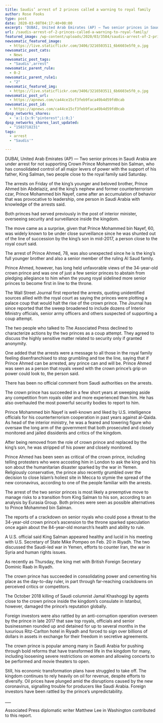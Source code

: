 ```yaml
---
title: Saudis’ arrest of 2 princes called a warning to royal family
author: Rose Fooks
type: post
date: 2020-03-08T04:17:40+00:00
excerpt: 'DUBAI, United Arab Emirates (AP) — Two senior princes in Saudi Arabia are under arrest for not supporting Crown Prince Mohammed bin Salman, who has consolidated control of all major levers of power with the support of his father, King Salman, two people close to the royal family said Saturday. The arrests on Friday of&hellip;'
url: /saudis-arrest-of-2-princes-called-a-warning-to-royal-family/
featured_image: /wp-content/uploads/2020/03/3584/saudis-arrest-of-2-princes-called-a-warning-to-royal-family.jpg
newsomatic_featured_image:
  - https://live.staticflickr.com/3406/3216503511_6b6603e5f0_o.jpg
newsomatic_post_cats:
  - News
newsomatic_post_tags:
  - "Saudis',arrest"
newsomatic_parent_rule:
  - 0-2
newsomatic_parent_rule1:
  - "2"
newsomatic_featured_img:
  - https://live.staticflickr.com/3406/3216503511_6b6603e5f0_o.jpg
newsomatic_post_url:
  - https://apnews.com/ca44ce15cf3feb9faca49b4d59fd0cab
newsomatic_post_id:
  - https://apnews.com/ca44ce15cf3feb9faca49b4d59fd0cab
dpsp_networks_shares:
  - 'a:1:{s:9:"pinterest";i:0;}'
dpsp_networks_shares_last_updated:
  - "1583718231"
tags:
  - arrest
  - "Saudis'"

---
```

<div class="Article" data-key="article">
  <p class="Component-root-0-2-77 Component-p-0-2-69">
    DUBAI, United Arab Emirates (AP) — Two senior princes in Saudi Arabia are under arrest for not supporting Crown Prince Mohammed bin Salman, who has consolidated control of all major levers of power with the support of his father, King Salman, two people close to the royal family said Saturday.
  </p>
  
  <p class="Component-root-0-2-77 Component-p-0-2-69">
    The arrests on Friday of the king’s younger and beloved brother, Prince Ahmed bin Abdelaziz, and the king’s nephew and former counterterrorism czar, Prince Mohammed bin Nayef, came after an accumulation of behavior that was provocative to leadership, one person in Saudi Arabia with knowledge of the arrests said.
  </p>
  
  <div data-key="ad-placeholder" id="div-gpt-ad-1470255291270-0" class="DFPSlot Component-dfp-0-2-73 Component-ad-0-2-39">
  </div>
  
  <p class="Component-root-0-2-77 Component-p-0-2-69">
    Both princes had served previously in the post of interior minister, overseeing security and surveillance inside the kingdom.
  </p>
  
  <p class="Component-root-0-2-77 Component-p-0-2-69">
    The move came as a surprise, given that Prince Mohammed bin Nayef, 60, was widely known to be under close surveillance since he was shunted out of the line of succession by the king’s son in mid-2017, a person close to the royal court said.
  </p>
  
  <p class="Component-root-0-2-77 Component-p-0-2-69">
    The arrest of Prince Ahmed, 78, was also unexpected since he is the king’s full younger brother and also a senior member of the ruling Al Saud family.
  </p>
  
  <p class="Component-root-0-2-77 Component-p-0-2-69">
    Prince Ahmed, however, has long held unfavorable views of the 34-year-old crown prince and was one of just a few senior princes to abstain from pledging allegiance to him when the young royal sidelined more senior princes to become first in line to the throne.
  </p>
  
  <p class="Component-root-0-2-77 Component-p-0-2-69">
    The Wall Street Journal first reported the arrests, quoting unidentified sources allied with the royal court as saying the princes were plotting a palace coup that would halt the rise of the crown prince. The Journal has since reported that the sweep broadened to include dozens of Interior Ministry officials, senior army officers and others suspected of supporting a coup attempt.
  </p>
  
  <p class="Component-root-0-2-77 Component-p-0-2-69">
    The two people who talked to The Associated Press declined to characterize actions by the two princes as a coup attempt. They agreed to discuss the highly sensitive matter related to security only if granted anonymity.
  </p>
  
  <p class="Component-root-0-2-77 Component-p-0-2-69">
    One added that the arrests were a message to all those in the royal family feeling disenfranchised to stop grumbling and toe the line, saying that if Prince Ahmed can be arrested, any prince can and will be. Prince Ahmed was seen as a person that royals vexed with the crown prince’s grip on power could look to, the person said.
  </p>
  
  <p class="Component-root-0-2-77 Component-p-0-2-69">
    There has been no official comment from Saudi authorities on the arrests.
  </p>
  
  <p class="Component-root-0-2-77 Component-p-0-2-69">
    The crown prince has succeeded in a few short years at sweeping aside any competition from royals older and more experienced than him. He has also overhauled the most powerful security bodies to report to him.
  </p>
  
  <div data-key="ad-placeholder" id="div-gpt-ad-1470255291270-1" class="DFPSlot Component-dfp-0-2-73 Component-ad-0-2-39">
  </div>
  
  <p class="Component-root-0-2-77 Component-p-0-2-69">
    Prince Mohammed bin Nayef is well-known and liked by U.S. intelligence officials for his counterterrorism cooperation in past years against al-Qaida. As head of the interior ministry, he was a feared and towering figure who oversaw the long arm of the government that both prosecuted and closely monitored and jailed dissidents and critics of the kingdom.
  </p>
  
  <p class="Component-root-0-2-77 Component-p-0-2-69">
    After being removed from the role of crown prince and replaced by the king’s son, he was stripped of his power and closely monitored.
  </p>
  
  <p class="Component-root-0-2-77 Component-p-0-2-69">
    Prince Ahmed has been seen as critical of the crown prince, including telling protesters who were accosting him in London to ask the king and his son about the humanitarian disaster sparked by the war in Yemen. Religiously conservative, the prince also recently grumbled over the decision to close Islam’s holiest site in Mecca to stymie the spread of the new coronavirus, according to one of the people familiar with the arrests.
  </p>
  
  <p class="Component-root-0-2-77 Component-p-0-2-69">
    The arrest of the two senior princes is most likely a preemptive move to manage risks to a transition from King Salman to his son, according to an analysis by Eurasia Group. Both princes were seen as possible alternatives to Prince Mohammed bin Salman.
  </p>
  
  <p class="Component-root-0-2-77 Component-p-0-2-69">
    The reports of a crackdown on senior royals who could pose a threat to the 34-year-old crown prince’s ascension to the throne sparked speculation once again about the 84-year-old monarch’s health and ability to rule.
  </p>
  
  <p class="Component-root-0-2-77 Component-p-0-2-69">
    A U.S. official said King Salman appeared healthy and lucid in his meeting with U.S. Secretary of State Mike Pompeo on Feb. 20 in Riyadh. The two discussed the Saudi-led war in Yemen, efforts to counter Iran, the war in Syria and human rights issues.
  </p>
  
  <p class="Component-root-0-2-77 Component-p-0-2-69">
    As recently as Thursday, the king met with British Foreign Secretary Dominic Raab in Riyadh.
  </p>
  
  <p class="Component-root-0-2-77 Component-p-0-2-69">
    The crown prince has succeeded in consolidating power and cementing his place as the day-to-day ruler, in part through far-reaching crackdowns on perceived critics or competitors.
  </p>
  
  <p class="Component-root-0-2-77 Component-p-0-2-69">
    The October 2018 killing of Saudi columnist Jamal Khashoggi by agents close to the crown prince inside the kingdom’s consulate in Istanbul, however, damaged the prince’s reputation globally.
  </p>
  
  <p class="Component-root-0-2-77 Component-p-0-2-69">
    Foreign investors were also rattled by an anti-corruption operation overseen by the prince in late 2017 that saw top royals, officials and senior businessmen rounded up and detained for up to several months in the luxurious Ritz-Carlton hotel in Riyadh and forced to sign over billions of dollars in assets in exchange for their freedom in secretive agreements.
  </p>
  
  <p class="Component-root-0-2-77 Component-p-0-2-69">
    The crown prince is popular among many in Saudi Arabia for pushing through bold reforms that have transformed life in the kingdom for many, including loosening severe restrictions on women and allowing concerts to be performed and movie theaters to open.
  </p>
  
  <p class="Component-root-0-2-77 Component-p-0-2-69">
    Still, his economic transformation plans have struggled to take off. The kingdom continues to rely heavily on oil for revenue, despite efforts to diversify. Oil prices have plunged amid the disruptions caused by the new coronavirus, signalling trouble for producers like Saudi Arabia. Foreign investors have been rattled by the prince’s unpredictability.
  </p>
  
  <p class="Component-root-0-2-77 Component-p-0-2-69">
    ___
  </p>
  
  <p class="Component-root-0-2-77 Component-p-0-2-69">
    Associated Press diplomatic writer Matthew Lee in Washington contributed to this report.
  </p>
</div>